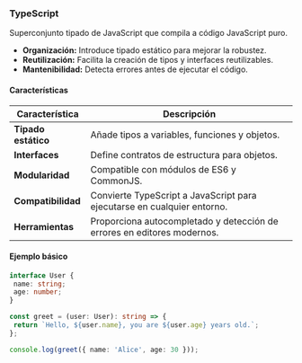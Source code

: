 
### __TypeScript__

Superconjunto tipado de JavaScript que compila a código JavaScript puro.

* __Organización:__ Introduce tipado estático para mejorar la robustez.
* __Reutilización:__ Facilita la creación de tipos y interfaces reutilizables.
* __Mantenibilidad:__ Detecta errores antes de ejecutar el código.

#### __Características__

| Característica | Descripción |
|-|-|
| __Tipado estático__ | Añade tipos a variables, funciones y objetos. |
| __Interfaces__ | Define contratos de estructura para objetos. |
| __Modularidad__ | Compatible con módulos de ES6 y CommonJS. |
| __Compatibilidad__ | Convierte TypeScript a JavaScript para ejecutarse en cualquier entorno. |
| __Herramientas__ | Proporciona autocompletado y detección de errores en editores modernos. |

#### __Ejemplo básico__
```typescript
interface User {
 name: string;
 age: number;
}

const greet = (user: User): string => {
 return `Hello, ${user.name}, you are ${user.age} years old.`;
};

console.log(greet({ name: 'Alice', age: 30 }));
```